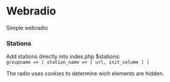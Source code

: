 # Webradio
Simple webradio

### Stations
Add stations directly into index.php $stations:  
    `groupname => [ station_name => [ url, init_volume ] ]`

The radio uses cookies to determine wich elements are hidden.
